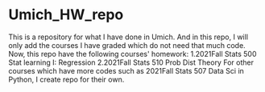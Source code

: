 # Umich_HW_repo
This is a repository for what I have done in Umich. And in this repo, I will only add the courses I have graded which do not need that much code. Now, this repo have the following courses' homework:
1.2021Fall Stats 500 Stat learning I: Regression
2.2021Fall Stats 510 Prob Dist Theory
For other courses which have more codes such as 2021Fall Stats 507 Data Sci in Python, I create repo for their own.
